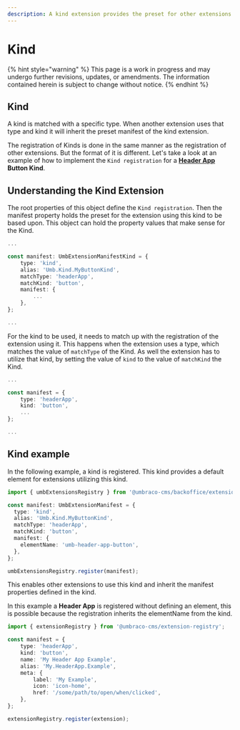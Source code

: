 ```yaml
---
description: A kind extension provides the preset for other extensions to use
---
```


# Kind

{% hint style="warning" %}
This page is a work in progress and may undergo further revisions, updates, or amendments. The information contained herein is subject to change without notice.
{% endhint %}

## Kind

A kind is matched with a specific type. When another extension uses that type and kind it will inherit the preset manifest of the kind extension.

The registration of Kinds is done in the same manner as the registration of other extensions. But the format of it is different. Let's take a look at an example of how to implement the `Kind registration` for a [**Header App**](../extension-types/header-apps.md) **Button Kind**.

## Understanding the Kind Extension

The root properties of this object define the `Kind registration`. Then the manifest property holds the preset for the extension using this kind to be based upon. This object can hold the property values that make sense for the Kind.

```ts
...

const manifest: UmbExtensionManifestKind = {
	type: 'kind',
	alias: 'Umb.Kind.MyButtonKind',
	matchType: 'headerApp',
	matchKind: 'button',
	manifest: {
		...
	},
};

...
```

For the kind to be used, it needs to match up with the registration of the extension using it. This happens when the extension uses a type, which matches the value of `matchType` of the Kind. As well the extension has to utilize that kind, by setting the value of `kind` to the value of `matchKind` the Kind.

```ts
...

const manifest = {
	type: 'headerApp',
	kind: 'button',
	...
};

...
```

## Kind example

In the following example, a kind is registered. This kind provides a default element for extensions utilizing this kind.

```ts
import { umbExtensionsRegistry } from '@umbraco-cms/backoffice/extension-registry';

const manifest: UmbExtensionManifest = {
  type: 'kind',
  alias: 'Umb.Kind.MyButtonKind',
  matchType: 'headerApp',
  matchKind: 'button',
  manifest: {
    elementName: 'umb-header-app-button',
  },
};

umbExtensionsRegistry.register(manifest);
```

This enables other extensions to use this kind and inherit the manifest properties defined in the kind.

In this example a **Header App** is registered without defining an element, this is possible because the registration inherits the elementName from the kind.

```ts
import { extensionRegistry } from '@umbraco-cms/extension-registry';

const manifest = {
	type: 'headerApp',
	kind: 'button',
	name: 'My Header App Example',
	alias: 'My.HeaderApp.Example',
	meta: {
		label: 'My Example',
		icon: 'icon-home',
		href: '/some/path/to/open/when/clicked',
	},
};

extensionRegistry.register(extension);
```

